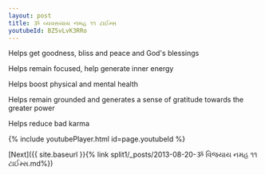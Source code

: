 ```yaml
---
layout: post
title: ૐ વ્યવસયાય નમહ ૧૧ ટાઈમ્સ
youtubeId: BZ5vLvK3RRo
---
```

 
 
Helps get goodness, bliss and peace and God's blessings
 
Helps remain focused, help generate inner energy 
 
Helps boost physical and mental health 
 
Helps remain grounded and generates a sense of gratitude towards the greater power 
 
Helps reduce bad karma
 
 
 
 


{% include youtubePlayer.html id=page.youtubeId %}
 
[Next]({{ site.baseurl }}{% link  split1/_posts/2013-08-20-ૐ વિજયાય નમહ ૧૧ ટાઈમ્સ.md%})
 
